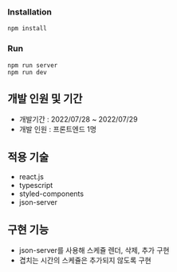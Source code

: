 ### Installation

```
npm install
```

### Run

```
npm run server
npm run dev
```

## 개발 인원 및 기간
- 개발기간 : 2022/07/28 ~ 2022/07/29
- 개발 인원 : 프론트엔드 1명

## 적용 기술

- react.js
- typescript
- styled-components
- json-server

## 구현 기능

- json-server를 사용해 스케쥴 렌더, 삭제, 추가 구현
- 겹치는 시간의 스케쥴은 추가되지 않도록 구현

